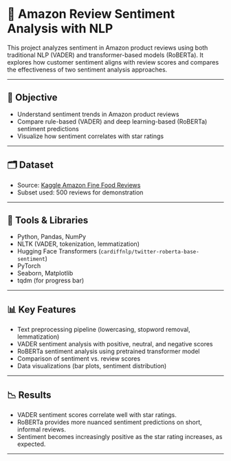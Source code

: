 # 🧠 Amazon Review Sentiment Analysis with NLP

This project analyzes sentiment in Amazon product reviews using both traditional NLP (VADER) and transformer-based models (RoBERTa). It explores how customer sentiment aligns with review scores and compares the effectiveness of two sentiment analysis approaches.

---

## 📌 Objective

- Understand sentiment trends in Amazon product reviews
- Compare rule-based (VADER) and deep learning-based (RoBERTa) sentiment predictions
- Visualize how sentiment correlates with star ratings

---

## 🗂️ Dataset

- Source: [Kaggle Amazon Fine Food Reviews](https://www.kaggle.com/datasets/snap/amazon-fine-food-reviews)
- Subset used: 500 reviews for demonstration

---

## 🔧 Tools & Libraries

- Python, Pandas, NumPy
- NLTK (VADER, tokenization, lemmatization)
- Hugging Face Transformers (`cardiffnlp/twitter-roberta-base-sentiment`)
- PyTorch
- Seaborn, Matplotlib
- tqdm (for progress bar)

---

## 📊 Key Features

- Text preprocessing pipeline (lowercasing, stopword removal, lemmatization)
- VADER sentiment analysis with positive, neutral, and negative scores
- RoBERTa sentiment analysis using pretrained transformer model
- Comparison of sentiment vs. review scores
- Data visualizations (bar plots, sentiment distribution)

---

## 📉 Results

- VADER sentiment scores correlate well with star ratings.
- RoBERTa provides more nuanced sentiment predictions on short, informal reviews.
- Sentiment becomes increasingly positive as the star rating increases, as expected.

---


